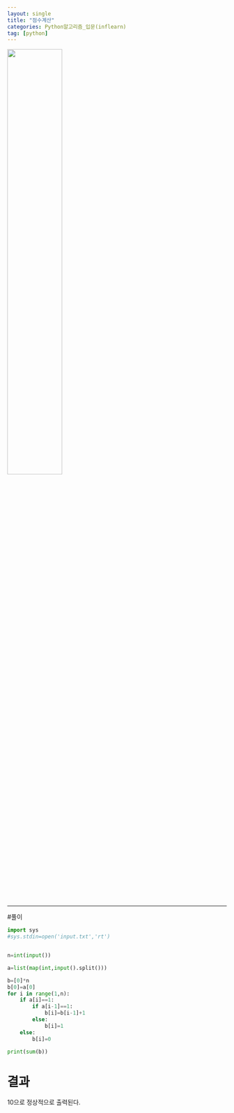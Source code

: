 ```yaml
---
layout: single
title: "점수계산"
categories: Python알고리즘_입문(inflearn)
tag: [python]
---
```



<image src="https://user-images.githubusercontent.com/81250039/213105915-235ca6c4-0a29-42e9-9dba-534c38229e14.png" width="50%" height="50%">

<hr>
#풀이 

```python
import sys
#sys.stdin=open('input.txt','rt')


n=int(input())

a=list(map(int,input().split()))

b=[0]*n
b[0]=a[0]
for i in range(1,n):
    if a[i]==1:
        if a[i-1]==1:
            b[i]=b[i-1]+1
        else:
            b[i]=1
    else:
        b[i]=0

print(sum(b))

```
# 결과
  10으로 정상적으로 출력된다.
